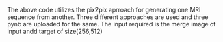 The above code utilizes the pix2pix aprroach for generating one MRI sequence from another. Three different approaches are used and three pynb are uploaded for the same. The input required is the merge image of input andd target of size(256,512)
